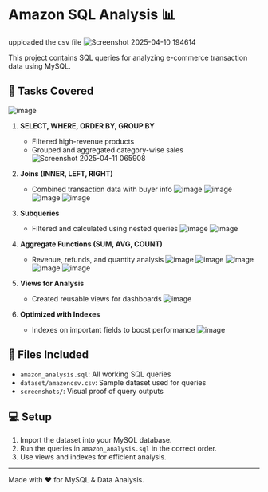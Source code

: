 # Amazon SQL Analysis 📊
upploaded the csv file
![Screenshot 2025-04-10 194614](https://github.com/user-attachments/assets/60a9b4ef-6082-407e-9011-dfa384b785c7)

This project contains SQL queries for analyzing e-commerce transaction data using MySQL.

## 🔧 Tasks Covered
![image](https://github.com/user-attachments/assets/22b4a438-985b-48e3-b9b2-841ece762913)

1. **SELECT, WHERE, ORDER BY, GROUP BY**  
   - Filtered high-revenue products  
   - Grouped and aggregated category-wise sales
![Screenshot 2025-04-11 065908](https://github.com/user-attachments/assets/4aa0fe1b-4b0d-4b43-ba61-bf14b0d059a8)

2. **Joins (INNER, LEFT, RIGHT)**  
   - Combined transaction data with buyer info
![image](https://github.com/user-attachments/assets/5a27f0b5-c56b-4246-a695-3f50db6fdad8)
![image](https://github.com/user-attachments/assets/0bc36287-1796-48c5-806a-cdc4ce3ef757)
![image](https://github.com/user-attachments/assets/9621392d-ccdb-46c8-8aa2-04e3aa1996f9)
![image](https://github.com/user-attachments/assets/e0cf5786-b3b1-4491-9e71-8bd8acdadb39)


3. **Subqueries**  
   - Filtered and calculated using nested queries
![image](https://github.com/user-attachments/assets/7c4348be-cfea-49ab-b019-9dfcec05bfcc)
![image](https://github.com/user-attachments/assets/00438f10-7034-46eb-842a-22a4e870e21e)

4. **Aggregate Functions (SUM, AVG, COUNT)**  
   - Revenue, refunds, and quantity analysis
![image](https://github.com/user-attachments/assets/f0453e82-1edd-498f-9b6b-873fb9c8a321)
![image](https://github.com/user-attachments/assets/3707194e-55fe-49af-9354-78f63c0999b2)
![image](https://github.com/user-attachments/assets/a375b2af-5074-47d7-88c3-e49374bd1d4f)
![image](https://github.com/user-attachments/assets/b73913e1-0068-46f9-b3c2-8351b949e19e)
![image](https://github.com/user-attachments/assets/1005e45b-7132-4673-9fa3-26f8adaf1fbb)


5. **Views for Analysis**  
   - Created reusable views for dashboards
![image](https://github.com/user-attachments/assets/2e9050f2-0835-4c52-a900-70a89290401d)

6. **Optimized with Indexes**  
   - Indexes on important fields to boost performance
![image](https://github.com/user-attachments/assets/4e4b95e5-c505-4897-a6ff-8ceeba0600e0)

## 📁 Files Included

- `amazon_analysis.sql`: All working SQL queries
- `dataset/amazoncsv.csv`: Sample dataset used for queries
- `screenshots/`: Visual proof of query outputs

## 💻 Setup

1. Import the dataset into your MySQL database.
2. Run the queries in `amazon_analysis.sql` in the correct order.
3. Use views and indexes for efficient analysis.

---

Made with ❤️ for MySQL & Data Analysis.

